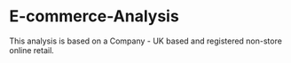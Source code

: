 # E-commerce-Analysis
This analysis is based on a Company - UK based and registered non-store online retail. 
